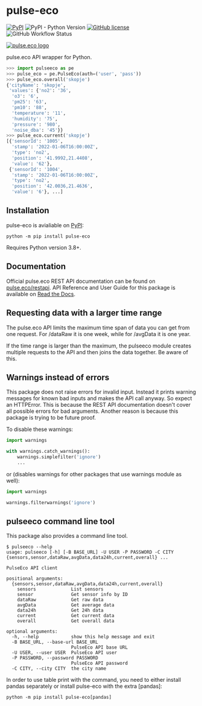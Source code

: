 # pulse-eco

[![PyPI](https://img.shields.io/pypi/v/pulse-eco)](https://pypi.org/project/pulse-eco)
![PyPI - Python Version](https://img.shields.io/pypi/pyversions/pulse-eco)
[![GitHub license](https://img.shields.io/github/license/martinkozle/pulse-eco)](https://github.com/martinkozle/pulse-eco/blob/main/LICENSE)
![GitHub Workflow Status](https://img.shields.io/github/actions/workflow/status/martinkozle/pulse-eco/python-package.yml?branch=main)

[![pulse.eco logo](https://pulse.eco/img/pulse-logo-horizontal.svg)](https://pulse.eco)

pulse.eco API wrapper for Python.

```python
>>> import pulseeco as pe
>>> pulse_eco = pe.PulseEco(auth=('user', 'pass'))
>>> pulse_eco.overall('skopje')
{'cityName': 'skopje',
 'values': {'no2': '36',
  'o3': '6',
  'pm25': '63',
  'pm10': '88',
  'temperature': '11',
  'humidity': '75',
  'pressure': '980',
  'noise_dba': '45'}}
>>> pulse_eco.current('skopje')
[{'sensorId': '1005',
  'stamp': '2022-01-06T16:00:00Z',
  'type': 'no2',
  'position': '41.9992,21.4408',
  'value': '62'},
 {'sensorId': '1004',
  'stamp': '2022-01-06T16:00:00Z',
  'type': 'no2',
  'position': '42.0036,21.4636',
  'value': '6'}, ...]
```

## Installation

pulse-eco is avialiable on [PyPI](https://pypi.org/project/pulse-eco):

```console
python -m pip install pulse-eco
```

Requires Python version 3.8+.

## Documentation

Official pulse.eco REST API documentation can be found on  [pulse.eco/restapi](https://pulse.eco/restapi).
API Reference and User Guide for this package is available on [Read the Docs](https://pulse-eco.readthedocs.io/en/latest/).

## Requesting data with a larger time range

The pulse.eco API limits the maximum time span of data you can get from one request.
For /dataRaw it is one week, while for /avgData it is one year.

If the time range is larger than the maximum, the pulseeco module creates multiple requests to the API and then joins the data together. Be aware of this.

## Warnings instead of errors

This package does not raise errors for invalid input. Instead it prints warning messages for known bad inputs and makes the API call anyway. So expect an HTTPError.
This is because the REST API documentation doesn't cover all possible errors for bad arguments. Another reason is because this package is trying to be future proof.

To disable these warnings:

```python
import warnings

with warnings.catch_warnings():
    warnings.simplefilter('ignore')
    ...
```

or (disables warnings for other packages that use warnings module as well):

```python
import warnings

warnings.filterwarnings('ignore')
```

## pulseeco command line tool

This package also provides a command line tool.

```console
$ pulseeco --help
usage: pulseeco [-h] [-B BASE_URL] -U USER -P PASSWORD -C CITY {sensors,sensor,dataRaw,avgData,data24h,current,overall} ...

PulseEco API client

positional arguments:
  {sensors,sensor,dataRaw,avgData,data24h,current,overall}
    sensors             List sensors
    sensor              Get sensor info by ID
    dataRaw             Get raw data
    avgData             Get average data
    data24h             Get 24h data
    current             Get current data
    overall             Get overall data

optional arguments:
  -h, --help            show this help message and exit
  -B BASE_URL, --base-url BASE_URL
                        PulseEco API base URL
  -U USER, --user USER  PulseEco API user
  -P PASSWORD, --password PASSWORD
                        PulseEco API password
  -C CITY, --city CITY  the city name
```

In order to use table print with the command, you need to either install pandas separately or install pulse-eco with the extra [pandas]:

```console
python -m pip install pulse-eco[pandas]
```
